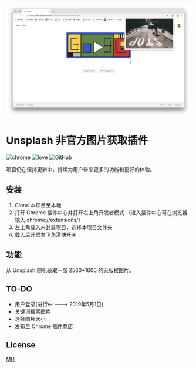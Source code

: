 ![](./images/readme_instance.png)

# Unsplash 非官方图片获取插件
  
![chrome](https://img.shields.io/badge/platform-Chrome-brightgreen.svg)
![love](https://img.shields.io/badge/made%20with-Love-orange.svg)
![GitHub](https://img.shields.io/github/license/yiukuenchu/desktoplash.svg)
  
项目仍在保持更新中，持续为用户带来更多的功能和更好的体验。

## 安装
1. Clone 本项目至本地
2. 打开 Chrome 插件中心并打开右上角开发者模式 （进入插件中心可在浏览器输入 chrome://extensions/）
3. 左上角载入未封装项目，选择本项目文件夹
4. 载入后开启右下角滑块开关
  
## 功能
从 Unsplash 随机获取一张 2560*1600 的无版权图片。

## TO-DO
* 用户登录(进行中 ---> 2019年5月1日)
* 关键词搜索图片
* 选择图片大小
* 发布至 Chrome 插件商店

## License
[MIT](https://github.com/yiukuenchu/desktoplash/blob/master/LICENSE)